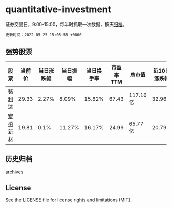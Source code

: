 # quantitative-investment

证券交易日，9:00-15:00，每半时抓取一次数据，按天[归档](archives)。

`更新时间：2022-05-25 15:05:55 +0800`

## 强势股票

|股票|当前价|当日涨跌幅|当日振幅|当日换手率|市盈率TTM|总市值|近10日涨跌幅|
|----|----|----|----|----|----|----|----|
|[铭利达](https://xueqiu.com/S/SZ301268)|29.33|2.27%|8.09%|15.82%|67.43|117.16亿|32.96%|
|[宏柏新材](https://xueqiu.com/S/SH605366)|19.81|0.1%|11.27%|16.17%|24.99|65.77亿|20.79%|

## 历史归档

[archives](archives)

## License

See the [LICENSE](LICENSE) file for license rights and limitations (MIT).